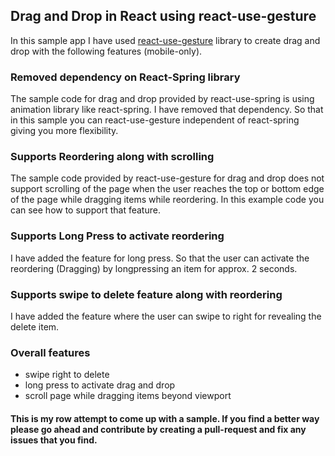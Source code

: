 ## Drag and Drop in React using react-use-gesture

In this sample app I have used [react-use-gesture](https://github.com/react-spring/react-use-gesture) library to create drag and drop with the following features (mobile-only).

### Removed dependency on React-Spring library 

The sample code for drag and drop provided by react-use-spring is using animation library like react-spring. I have removed that dependency. So that in this sample you can react-use-gesture independent of react-spring giving you more flexibility.

### Supports Reordering along with scrolling

The sample code provided by react-use-gesture for drag and drop does not support scrolling of the page when the user reaches the top or bottom edge of the page while dragging items while reordering. In this example code you can see how to support that feature. 

### Supports Long Press to activate reordering

I have added the feature for long press. So that the user can activate the reordering (Dragging) by longpressing an item for approx. 2 seconds. 

### Supports swipe to delete feature along with reordering

I have added the feature where the user can swipe to right for revealing the delete item. 

### Overall features

 - swipe right to delete
 - long press to activate drag and drop 
 - scroll page while dragging items beyond viewport

 #### This is my row attempt to come up with a sample. If you find a better way please go ahead and contribute by creating a pull-request and fix any issues that you find. 